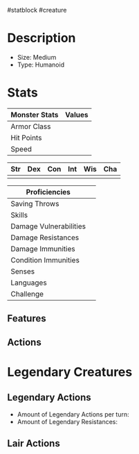 #statblock #creature
# Description
- Size: Medium
- Type: Humanoid



# Stats
| Monster Stats | Values |
| ------------- | ------ |
| Armor Class   |        |
| Hit Points    |        |
| Speed         |        |

| Str | Dex | Con | Int | Wis | Cha |
| --- | --- | --- | --- | --- | --- |
|     |     |     |     |     |     |

| Proficiencies          |     |
| ---------------------- | --- |
| Saving Throws          |     |
| Skills                 |     |
| Damage Vulnerabilities |     |
| Damage Resistances     |     |
| Damage Immunities      |     |
| Condition Immunities   |     |
| Senses                 |     |
| Languages              |     |
| Challenge              |     |

## Features


## Actions


# Legendary Creatures
## Legendary Actions
- Amount of Legendary Actions per turn: 
- Amount of Legendary Resistances: 

## Lair Actions
